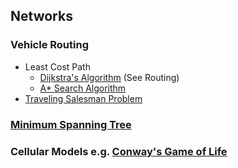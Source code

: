 ## Networks
### Vehicle Routing
  * Least Cost Path
    * [Dijkstra's Algorithm](https://en.wikipedia.org/wiki/Dijkstra%27s_algorithm) (See Routing)
    * [A* Search Algorithm](https://en.wikipedia.org/wiki/A*_search_algorithm)
  * [Traveling Salesman Problem](https://en.wikipedia.org/wiki/Travelling_salesman_problem)
### [Minimum Spanning Tree](https://en.wikipedia.org/wiki/Minimum_spanning_tree)
### Cellular Models e.g. [Conway's Game of Life](https://en.wikipedia.org/wiki/Conway%27s_Game_of_Life)
